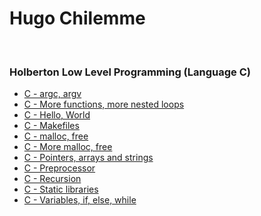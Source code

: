 # Hugo Chilemme
&nbsp;
&nbsp;
&nbsp;
### Holberton Low Level Programming (Language C)

- [C - argc, argv](https://github.com/HugoCLI/holbertonschool-low_level_programming/blob/main/argc_argv/README.md)
- [C - More functions, more nested loops](https://github.com/HugoCLI/holbertonschool-low_level_programming/blob/main/functions_nested_loops/README.md)
- [C - Hello, World](https://github.com/HugoCLI/holbertonschool-low_level_programming/blob/main/hello_world/README.md)
- [C - Makefiles](https://github.com/HugoCLI/holbertonschool-low_level_programming/blob/main/makefiles/README.md)
- [C - malloc, free](https://github.com/HugoCLI/holbertonschool-low_level_programming/blob/main/malloc_free/README.md)
- [C - More malloc, free](https://github.com/HugoCLI/holbertonschool-low_level_programming/blob/main/more_malloc_free/README.md)
- [C - Pointers, arrays and strings](https://github.com/HugoCLI/holbertonschool-low_level_programming/blob/main/pointers_arrays_strings/README.md)
- [C - Preprocessor](https://github.com/HugoCLI/holbertonschool-low_level_programming/blob/main/preprocessor/README.md)
- [C - Recursion](https://github.com/HugoCLI/holbertonschool-low_level_programming/blob/main/recursion/README.md)
- [C - Static libraries](https://github.com/HugoCLI/holbertonschool-low_level_programming/blob/main/static_libraries/README.md)
- [C - Variables, if, else, while](https://github.com/HugoCLI/holbertonschool-low_level_programming/blob/main/variables_if_else_while/README.md)
